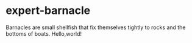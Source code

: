 # expert-barnacle
Barnacles are small shellfish that fix themselves tightly to rocks and the bottoms of boats.
Hello,world!
